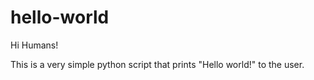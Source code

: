 # hello-world

Hi Humans!

This is a very simple python script that prints "Hello world!" to the user.
